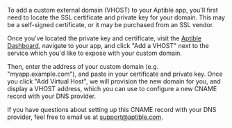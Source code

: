 To add a custom external domain (VHOST) to your Aptible app, you'll first need to locate the SSL certificate and private key for your domain. This may be a self-signed certificate, or it may be purchased from an SSL vendor.

Once you've located the private key and certificate, visit the [Aptible Dashboard](https://dashboard.aptible.com), navigate to your app, and click "Add a VHOST" next to the service which you'd like to expose with your custom domain.

Then, enter the address of your custom domain (e.g. "myapp.example.com"), and paste in your certificate and private key. Once you click "Add Virtual Host", we will provision the new domain for you, and display a VHOST address, which you can use to configure a new CNAME record with your DNS provider.

If you have questions about setting up this CNAME record with your DNS provider, feel free to email us at [support@aptible.com](mailto:support@aptible.com).
